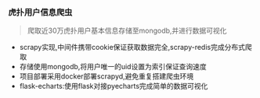 ### 虎扑用户信息爬虫
>爬取近30万虎扑用户基本信息存储至mongodb,并进行数据可视化

* scrapy实现,中间件携带cookie保证获取数据完全,scrapy-redis完成分布式爬取
* 存储使用mongodb,将用户唯一的uid设置为索引保证查询速度
* 项目部署采用docker部署scrapyd,避免重复搭建爬虫环境
* flask-echarts:使用flask对接pyecharts完成简单的数据可视化